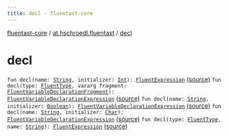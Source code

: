 ```yaml
---
title: decl - fluentast-core
---
```


[fluentast-core](../index.html) / [at.hschroedl.fluentast](index.html) / [decl](.)

# decl

`fun decl(name: `[`String`](https://kotlinlang.org/api/latest/jvm/stdlib/kotlin/-string/index.html)`, initializer: `[`Int`](https://kotlinlang.org/api/latest/jvm/stdlib/kotlin/-int/index.html)`): `[`FluentExpression`](../at.hschroedl.fluentast.ast.expression/-fluent-expression/index.html) [(source)](https://github.com/hschroedl/FluentAST/tree/master/core/src/main/kotlin//at.hschroedl.fluentast/Fluentast.kt#L133)
`fun decl(type: `[`FluentType`](../at.hschroedl.fluentast.ast.type/-fluent-type/index.html)`, vararg fragment: `[`FluentVariableDeclarationFragment`](../at.hschroedl.fluentast.ast/-fluent-variable-declaration-fragment/index.html)`): `[`FluentVariableDeclarationExpression`](../at.hschroedl.fluentast.ast.expression/-fluent-variable-declaration-expression/index.html) [(source)](https://github.com/hschroedl/FluentAST/tree/master/core/src/main/kotlin//at.hschroedl.fluentast/Fluentast.kt#L140)
`fun decl(name: `[`String`](https://kotlinlang.org/api/latest/jvm/stdlib/kotlin/-string/index.html)`, initializer: `[`Boolean`](https://kotlinlang.org/api/latest/jvm/stdlib/kotlin/-boolean/index.html)`): `[`FluentVariableDeclarationExpression`](../at.hschroedl.fluentast.ast.expression/-fluent-variable-declaration-expression/index.html) [(source)](https://github.com/hschroedl/FluentAST/tree/master/core/src/main/kotlin//at.hschroedl.fluentast/Fluentast.kt#L145)
`fun decl(name: `[`String`](https://kotlinlang.org/api/latest/jvm/stdlib/kotlin/-string/index.html)`, initializer: `[`Char`](https://kotlinlang.org/api/latest/jvm/stdlib/kotlin/-char/index.html)`): `[`FluentVariableDeclarationExpression`](../at.hschroedl.fluentast.ast.expression/-fluent-variable-declaration-expression/index.html) [(source)](https://github.com/hschroedl/FluentAST/tree/master/core/src/main/kotlin//at.hschroedl.fluentast/Fluentast.kt#L152)
`fun decl(type: `[`FluentType`](../at.hschroedl.fluentast.ast.type/-fluent-type/index.html)`, name: `[`String`](https://kotlinlang.org/api/latest/jvm/stdlib/kotlin/-string/index.html)`): `[`FluentExpression`](../at.hschroedl.fluentast.ast.expression/-fluent-expression/index.html) [(source)](https://github.com/hschroedl/FluentAST/tree/master/core/src/main/kotlin//at.hschroedl.fluentast/Fluentast.kt#L159)
